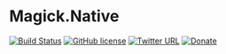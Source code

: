 # Magick.Native

[![Build Status](https://github.com/dlemstra/Magick.Native/workflows/master/badge.svg)](https://github.com/dlemstra/Magick.Native/actions)
[![GitHub license](https://img.shields.io/badge/license-Apache%202-green.svg)](https://raw.githubusercontent.com/dlemstra/Magick.Native/master/License.txt)
[![Twitter URL](https://img.shields.io/badge/twitter-follow-1da1f2.svg)](https://twitter.com/MagickNET)
[![Donate](https://img.shields.io/badge/%24-donate-ff00ff.svg)](https://www.paypal.me/DirkLemstra)
